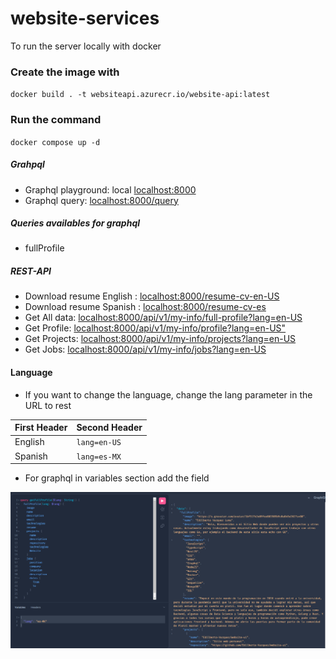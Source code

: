 # website-services

To run the server locally with docker

### Create the image with

`docker build . -t websiteapi.azurecr.io/website-api:latest`

### Run the command

`docker compose up -d`

##### Grahpql

- Graphql playground: local [localhost:8000](http://localhost:8000/)
- Graphql query: [localhost:8000/query](http://localhost:8000/)

##### Queries availables for graphql

- fullProfile

##### REST-API

- Download resume English : [localhost:8000/resume-cv-en-US](http://localhost:8000/resume-cv-en-US)
- Download resume Spanish : [localhost:8000/resume-cv-es](http://localhost:8000/resume-cv-es)
- Get All data: [localhost:8000/api/v1/my-info/full-profile?lang=en-US](localhost:8000/api/v1/my-info/full-profile?lang=en-US)
- Get Profile: [localhost:8000/api/v1/my-info/profile?lang=en-US"](localhost:8000/api/v1/my-info/profile?lang=en-US")
- Get Projects: [localhost:8000/api/v1/my-info/projects?lang=en-US](localhost:8000/api/v1/my-info/projects?lang=en-US)
- Get Jobs: [localhost:8000/api/v1/my-info/jobs?lang=en-US](localhost:8000/api/v1/my-info/jobs?lang=en-US)

#### Language

- If you want to change the language, change the lang parameter in the URL to rest

| First Header | Second Header |
| ------------ | ------------- |
| English      | `lang=en-US`  |
| Spanish      | `lang=es-MX`  |

- For graphql in variables section add the field

![](https://github.com/Edilberto-Vazquez/website-services/blob/main/graphql-example.png?raw=true)
